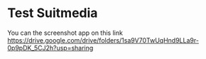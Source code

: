 # Test Suitmedia

You can the screenshot app on this link https://drive.google.com/drive/folders/1sa9V70TwUqHnd9LLa9r-0p9pDK_5CJ2h?usp=sharing
